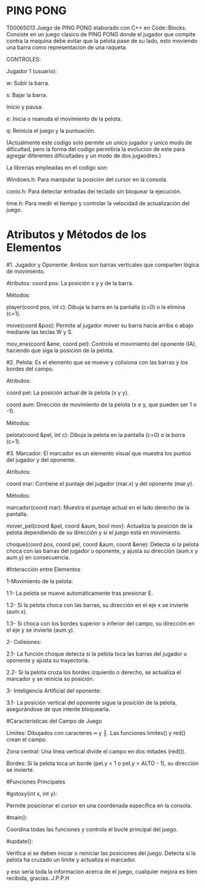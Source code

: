 # PING PONG
T00065013
Juego de PING PONG elaborado con C++ en Code::Blocks.
Consiste en un juego clasico de PING PONG donde el jugador que compite contra la maquina debe evitar que la pelota pase de su lado, esto moviendo una barra como representacion de una raqueta.


CONTROLES:

Jugador 1 (usuario):

w: Subir la barra.

s: Bajar la barra.

Inicio y pausa:

e: Inicia o reanuda el movimiento de la pelota.

q: Reinicia el juego y la puntuación.


(Actualmente este codigo solo permite un unico jugador y unico modo de dificultad, pero la forma del codigo permitiria la evolucion de este para agregar diferentes dificultades y un modo de dos jugaodres.)


La librerias empleadas en el codigo son:

Windows.h: Para manipular la posición del cursor en la consola.

conio.h: Para detectar entradas del teclado sin bloquear la ejecución.

time.h: Para medir el tiempo y controlar la velocidad de actualización del juego.

# Atributos y Métodos de los Elementos

#1. Jugador y Oponente: 
Ambos son barras verticales que comparten lógica de movimiento.

Atributos:
coord pos: La posición x y y de la barra.

Métodos:

player(coord pos, int c): Dibuja la barra en la pantalla (c=0) o la elimina (c=1).

move(coord &pos): Permite al jugador mover su barra hacia arriba o abajo mediante las teclas W y S.

mov_ene(coord &ene, coord pel): Controla el movimiento del oponente (IA), haciendo que siga la posición de la pelota.

#2. Pelota:
Es el elemento que se mueve y colisiona con las barras y los bordes del campo.

Atributos:

coord pel: La posición actual de la pelota (x y y).

coord aum: Dirección de movimiento de la pelota (x e y, que pueden ser 1 o -1).

Métodos:

pelota(coord &pel, int c): Dibuja la pelota en la pantalla (c=0) o la borra (c=1).

#3. Marcador:
El marcador es un elemento visual que muestra los puntos del jugador y del oponente.

Atributos:

coord mar: Contiene el puntaje del jugador (mar.x) y del oponente (mar.y).

Métodos:

marcador(coord mar): Muestra el puntaje actual en el lado derecho de la pantalla.

mover_pel(coord &pel, coord &aum, bool mov): Actualiza la posición de la pelota dependiendo de su dirección y si el juego está en movimiento.

choque(coord pos, coord pel, coord &aum, coord &ene): Detecta si la pelota choca con las barras del jugador u oponente, y ajusta su dirección (aum.x y aum.y) en consecuencia.

#Interacción entre Elementos

1-Movimiento de la pelota:

1.1- La pelota se mueve automáticamente tras presionar E.

1.2- Si la pelota choca con las barras, su dirección en el eje x se invierte (aum.x).

1.3- Si choca con los bordes superior o inferior del campo, su dirección en el eje y se invierte (aum.y).

2- Colisiones:

2.1- La función choque detecta si la pelota toca las barras del jugador u oponente y ajusta su trayectoria.

2.2- Si la pelota cruza los bordes izquierdo o derecho, se actualiza el marcador y se reinicia su posición.

3- Inteligencia Artificial del oponente:

3.1- La posición vertical del oponente sigue la posición de la pelota, asegurándose de que intente bloquearla.

#Características del Campo de Juego

Límites: Dibujados con caracteres ═ y ║. Las funciones limites() y red() crean el campo.

Zona central: Una línea vertical divide el campo en dos mitades (red()).

Bordes: Si la pelota toca un borde (pel.y < 1 o pel.y > ALTO - 1), su dirección se invierte.

#Funciones Principales

#gotoxy(int x, int y):

Permite posicionar el cursor en una coordenada específica en la consola.

#main():

Coordina todas las funciones y controla el bucle principal del juego.

#update():

Verifica si se deben iniciar o reiniciar las posiciones del juego.
Detecta si la pelota ha cruzado un límite y actualiza el marcador.

y eso seria toda la informacion acerca de el juego, cualquier mejora es bien recibida, gracias.
J.P.P.H

